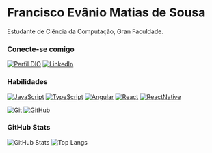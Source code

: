 # Francisco Evânio Matias de Sousa

Estudante de Ciência da Computação, Gran Faculdade.

### Conecte-se comigo

[![Perfil DIO](https://img.shields.io/badge/-Meu%20Perfil%20na%20DIO-30A3DC?style=for-the-badge)](https://www.dio.me/users/evanioshark)
[![LinkedIn](https://img.shields.io/badge/-LinkedIn-000?style=for-the-badge&logo=linkedin&logoColor=30A3DC)](https://www.linkedin.com/in/evanio-matias-987ba3249/)

### Habilidades

[![JavaScript](https://img.shields.io/badge/-JavaScript-F7DF1E?logo=javascript&logoColor=black&style=flat-square)](https://developer.mozilla.org/en-US/docs/Web/JavaScript)
[![TypeScript](https://img.shields.io/badge/-TypeScript-007ACC?logo=typescript&logoColor=white&style=flat-square)](https://www.typescriptlang.org/)
[![Angular](https://img.shields.io/badge/-Angular-DD0031?logo=angular&logoColor=white&style=flat-square)](https://angular.io/)
[![React](https://img.shields.io/badge/-React-61DAFB?logo=react&logoColor=white&style=flat-square)](https://reactjs.org/)
[![ReactNative](https://img.shields.io/badge/ReactNative-222222?style=for-the-badge&logo=React&logoColor=
)]([https://reactjs.org/](https://reactnative.dev/docs/getting-started))


[![Git](https://img.shields.io/badge/-Git-F05032?logo=git&logoColor=white&style=flat-square)](https://git-scm.com/)
[![GitHub](https://img.shields.io/badge/-GitHub-181717?logo=github&logoColor=white&style=flat-square)](https://github.com/)



### GitHub Stats

![GitHub Stats](https://github-readme-stats.vercel.app/api?username=EvanioTech&theme=transparent&bg_color=000&border_color=30A3DC&show_icons=true&icon_color=30A3DC&title_color=E94D5F&text_color=FFF)
![Top Langs](https://github-readme-stats-git-masterrstaa-rickstaa.vercel.app/api/top-langs/?username=EvanioTech&layout=compact&bg_color=000&border_color=30A3DC&title_color=E94D5F&text_color=FFF)
